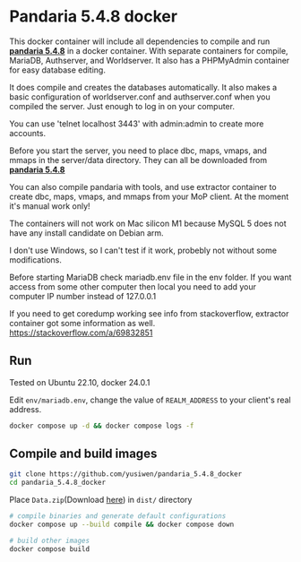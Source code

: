# Pandaria 5.4.8 docker

This docker container will include all dependencies to compile and run [**pandaria 5.4.8**](https://github.com/alexkulya/pandaria_5.4.8) in a docker container. With separate containers for compile, MariaDB, Authserver, and Worldserver. It also has a PHPMyAdmin container for easy database editing.

It does compile and creates the databases automatically. It also makes a basic configuration of worldserver.conf and authserver.conf when you  compiled the server. Just enough to log in on your computer.

You can use 'telnet localhost 3443' with admin:admin to create more accounts.

Before you start the server, you need to place dbc, maps, vmaps, and mmaps in the server/data directory. They can all be downloaded from [**pandaria 5.4.8**](https://github.com/alexkulya/pandaria_5.4.8)

You can also compile pandaria with tools, and use extractor container to create dbc, maps, vmaps, and mmaps from your MoP client. At the moment it's manual work only! <advanced user only>

The containers will not work on Mac silicon M1 because MySQL 5 does not have any install candidate on Debian arm.

I don't use Windows, so I can't test if it work, probebly not without some modifications.

Before starting MariaDB check mariadb.env file in the env folder. If you want access from some other computer then local you need to add your computer IP number instead of 127.0.0.1

If you need to get coredump working see info from stackoverflow, extractor container got some information as well.
<https://stackoverflow.com/a/69832851>

## Run  

Tested on Ubuntu 22.10, docker 24.0.1

Edit `env/mariadb.env`, change the value of `REALM_ADDRESS` to your client's real address.

```bash
docker compose up -d && docker compose logs -f
```

## Compile and build images

```bash
git clone https://github.com/yusiwen/pandaria_5.4.8_docker
cd pandaria_5.4.8_docker
```

Place `Data.zip`(Download [here](https://mega.nz/file/EAZUmZiD#PxdHN7jcEKCA8qaIBTIWLWLGZcT5PdsKfIgkygTZgTs)) in `dist/` directory

```bash
# compile binaries and generate default configurations
docker compose up --build compile && docker compose down

# build other images
docker compose build
```

